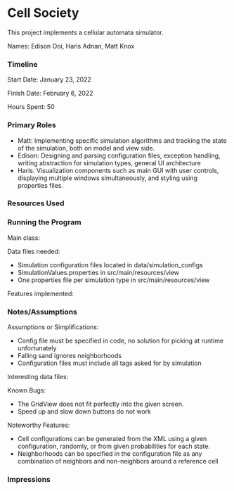 Cell Society
====

This project implements a cellular automata simulator.

Names: Edison Ooi, Haris Adnan, Matt Knox


### Timeline

Start Date: January 23, 2022

Finish Date: February 6, 2022

Hours Spent: 50

### Primary Roles
* Matt: Implementing specific simulation algorithms and tracking the state of
the simulation, both on model and view side.
* Edison: Designing and parsing configuration files, exception handling, writing 
abstraction for simulation types, general UI architecture
* Haris: Visualization components such as main GUI with user controls, displaying
multiple windows simultaneously, and styling using properties files.


### Resources Used


### Running the Program

Main class:

Data files needed: 
* Simulation configuration files located in data/simulation_configs
* SimulationValues.properties in src/main/resources/view
* One properties file per simulation type in src/main/resources/view

Features implemented:



### Notes/Assumptions

Assumptions or Simplifications:
* Config file must be specified in code, no solution for picking at runtime unfortunately
* Falling sand ignores neighborhoods
* Configuration files must include all tags asked for by simulation

Interesting data files:

Known Bugs:
* The GridView does not fit perfectly into the given screen. 
* Speed up and slow down buttons do not work

Noteworthy Features: 
* Cell configurations can be generated from the XML using a given configuration,
randomly, or from given probabilities for each state.
* Neighborhoods can be specified in the configuration file as any combination of
neighbors and non-neighbors around a reference cell


### Impressions

